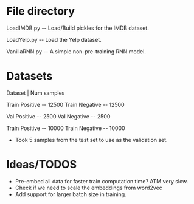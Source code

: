 # File directory
LoadIMDB.py -- Load/Build pickles for the IMDB dataset.

LoadYelp.py -- Load the Yelp dataset.

VanillaRNN.py -- A simple non-pre-training RNN model.

# Datasets
Dataset | Num samples

Train Positive -- 12500
Train Negative -- 12500

Val Positive -- 2500
Val Negative -- 2500

Train Positive -- 10000
Train Negative -- 10000

* Took 5 samples from the test set to use as the validation set.


# Ideas/TODOS

* Pre-embed all data for faster train computation time? ATM very slow.
* Check if we need to scale the embeddings from word2vec
* Add support for larger batch size in training.
